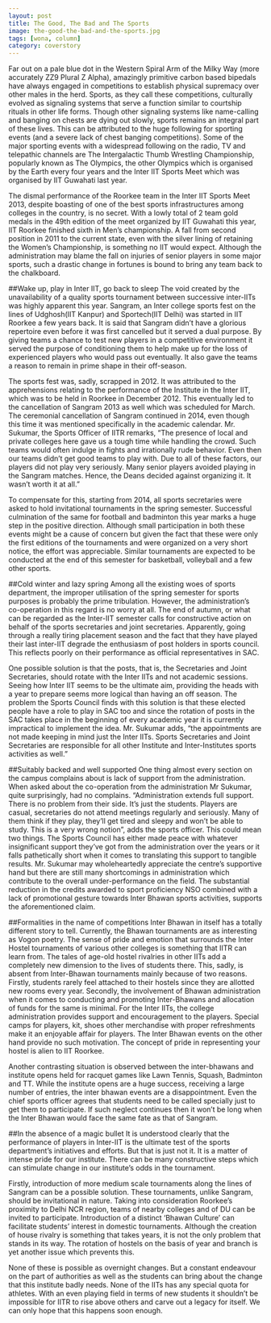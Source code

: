 ```yaml
---
layout: post
title: The Good, The Bad and The Sports
image: the-good-the-bad-and-the-sports.jpg
tags: [wona, column]
category: coverstory 
---
```


Far out on a pale blue dot in the Western Spiral Arm of the Milky Way (more accurately ZZ9 Plural Z Alpha), amazingly primitive carbon based bipedals have always engaged in competitions to establish physical supremacy over other males in the herd. Sports, as they call these competitions, culturally evolved as signaling systems that serve a function similar to courtship rituals in other life forms. Though other signaling systems like name-calling and banging on chests are dying out slowly, sports remains an integral part of these lives. This can be attributed to the huge following for sporting events (and a severe lack of chest banging competitions). Some of the major sporting events with a widespread following on the radio, TV and telepathic channels are The Intergalactic Thumb Wrestling Championship, popularly known as The Olympics, the other Olympics which is organised by the Earth every four years and the Inter IIT Sports Meet which was organised by IIT Guwahati last year.

The dismal performance of the Roorkee team in the Inter IIT Sports Meet 2013, despite boasting of one of the best sports infrastructures among colleges in the country, is no secret.  With a lowly total of 2 team gold medals in the 49th edition of the meet organized by IIT Guwahati this year, IIT Roorkee finished sixth in Men’s championship. A fall from second position in 2011 to the current state, even with the silver lining of retaining the Women’s Championship, is something no IIT would expect.  Although the administration may blame the fall on injuries of senior players in some major sports, such a drastic change in fortunes is bound to bring any team back to the chalkboard.

##Wake up, play in Inter IIT, go back to sleep
The void created by the unavailability of a quality sports tournament between successive inter-IITs was highly apparent this year. Sangram, an Inter college sports fest on the lines of Udghosh(IIT Kanpur) and Sportech(IIT Delhi) was started in IIT Roorkee a few years back. It is said that Sangram didn’t have a glorious repertoire even before it was first cancelled but it served a dual purpose. By giving teams a chance to test new players in a competitive environment it served the purpose of conditioning them to help make up for the loss of experienced players who would pass out eventually. It also gave the teams a reason to remain in prime shape in their off-season.

The sports fest was, sadly, scrapped in 2012. It was attributed to the apprehensions relating to the performance of the Institute in the Inter IIT, which was to be held in Roorkee in December 2012. This eventually led to the cancellation of Sangram 2013 as well which was scheduled for March. The ceremonial cancellation of Sangram continued in 2014, even though this time it was mentioned specifically in the academic calendar. Mr. Sukumar, the Sports Officer of IITR remarks, “The presence of local and private colleges here gave us a tough time while handling the crowd. Such teams would often indulge in fights and irrationally rude behavior. Even then our teams didn’t get good teams to play with. Due to all of these factors, our players did not play very seriously. Many senior players avoided playing in the Sangram matches. Hence, the Deans decided against organizing it. It wasn’t worth it at all.”

To compensate for this, starting from 2014, all sports secretaries were asked to hold invitational tournaments in the spring semester. Successful culmination of the same for football and badminton this year marks a huge step in the positive direction. Although small participation in both these events might be a cause of concern but given the fact that these were only the first editions of the tournaments and were organized on a very short notice, the effort was appreciable. Similar tournaments are expected to be conducted at the end of this semester for basketball, volleyball and a few other sports.


##Cold winter and lazy spring
Among all the existing woes of sports department, the improper utilisation of the spring semester for sports purposes is probably the prime tribulation. However, the administration’s co-operation in this regard is no worry at all. The end of autumn, or what can be regarded as the Inter-IIT semester calls for constructive action on behalf of the sports secretaries and joint secretaries. Apparently, going through a really tiring placement season and the fact that they have played their last inter-IIT degrade the enthusiasm of post holders in sports council. This reflects poorly on their performance as official representatives in SAC. 

One possible solution is that the posts, that is, the Secretaries and Joint Secretaries, should rotate with the Inter IITs and not academic sessions. Seeing how Inter IIT seems to be the ultimate aim, providing the heads with a year to prepare seems more logical than having an off season. The problem the Sports Council finds with this solution is that these elected people have a role to play in SAC too and since the rotation of posts in the SAC takes place in the beginning of every academic year it is currently impractical to implement the idea. Mr. Sukumar adds, “the appointments are not made keeping in mind just the Inter IITs. Sports Secretaries and Joint Secretaries are responsible for all other Institute and Inter-Institutes sports activities as well.”

##Suitably backed and well supported
One thing almost every section on the campus complains about is lack of support from the administration. When asked about the co-operation from the administration Mr Sukumar, quite surprisingly, had no complains.  “Administration extends full support. There is no problem from their side. It’s just the students. Players are casual, secretaries do not attend meetings regularly and seriously. Many of them think if they play, they’ll get tired and sleepy and won’t be able to study. This is a very wrong notion”, adds the sports officer. This could mean two things. The Sports Council has either made peace with whatever insignificant support they’ve got from the administration over the years or it falls pathetically short when it comes to translating this support to tangible results. 
Mr. Sukumar may wholeheartedly appreciate the centre’s supportive hand but there are still many shortcomings in administration which contribute to the overall under-performance on the field. The substantial reduction in the credits awarded to sport proficiency NSO combined with a lack of promotional gesture towards Inter Bhawan sports activities, supports the aforementioned claim. 

##Formalities in the name of competitions
Inter Bhawan in itself has a totally different story to tell. Currently, the Bhawan tournaments are as interesting as Vogon poetry. The sense of pride and emotion that surrounds the Inter Hostel tournaments of various other colleges is something that IITR can learn from. The tales of age-old hostel rivalries in other IITs add a completely new dimension to the lives of students there. This, sadly, is absent from Inter-Bhawan tournaments mainly because of two reasons. Firstly, students rarely feel attached to their hostels since they are allotted new rooms every year. Secondly, the involvement of Bhawan administration when it comes to conducting and promoting Inter-Bhawans and allocation of funds for the same is minimal. For the Inter IITs, the college administration provides support and encouragement to the players. Special camps for players, kit, shoes other merchandise with proper refreshments make it an enjoyable affair for players. The Inter Bhawan events on the other hand provide no such motivation. The concept of pride in representing your hostel is alien to IIT Roorkee. 

Another contrasting situation is observed between the inter-bhawans and institute opens held for racquet games like Lawn Tennis, Squash, Badminton and TT.
While the institute opens are a huge success, receiving a large number of entries, the inter bhawan events are a disappointment. Even the chief sports officer agrees that students need to be called specially just to get them to participate. If such neglect continues then it won’t be long when the Inter Bhawan would face the same fate as that of Sangram. 

##In the absence of a magic bullet
It is understood clearly that the performance of players in Inter-IIT is the ultimate test of the sports department’s initiatives and efforts. But that is just not it. It is a matter of intense pride for our institute. There can be many constructive steps which can stimulate change in our institute’s odds in the tournament.

Firstly, introduction of more medium scale tournaments along the lines of Sangram can be a possible solution. These tournaments, unlike Sangram, should be invitational in nature. Taking into consideration Roorkee’s proximity to Delhi NCR region, teams of nearby colleges and of DU can be invited to participate.
Introduction of a distinct ‘Bhawan Culture’ can facilitate students’ interest in domestic tournaments. Although the creation of house rivalry is something that takes years, it is not the only problem that stands in its way. The rotation of hostels on the basis of year and branch is yet another issue which prevents this.

None of these is possible as overnight changes. But a constant endeavour on the part of authorities as well as the students can bring about the change that this institute badly needs. None of the IITs has any special quota for athletes. With an even playing field in terms of new students it shouldn’t be impossible for IITR to rise above others and carve out a legacy for itself. We can only hope that this happens soon enough.

